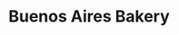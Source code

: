 ---
title: "Buenos Aires Bakery"
url: /ciudad-autonoma-de-buenos-aires/buenos-aires-bakery-sarmiento/
shop: Bäckerei
---